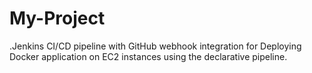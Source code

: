 # My-Project
.Jenkins CI/CD pipeline with GitHub webhook integration for Deploying Docker application on EC2 instances using the declarative pipeline.
